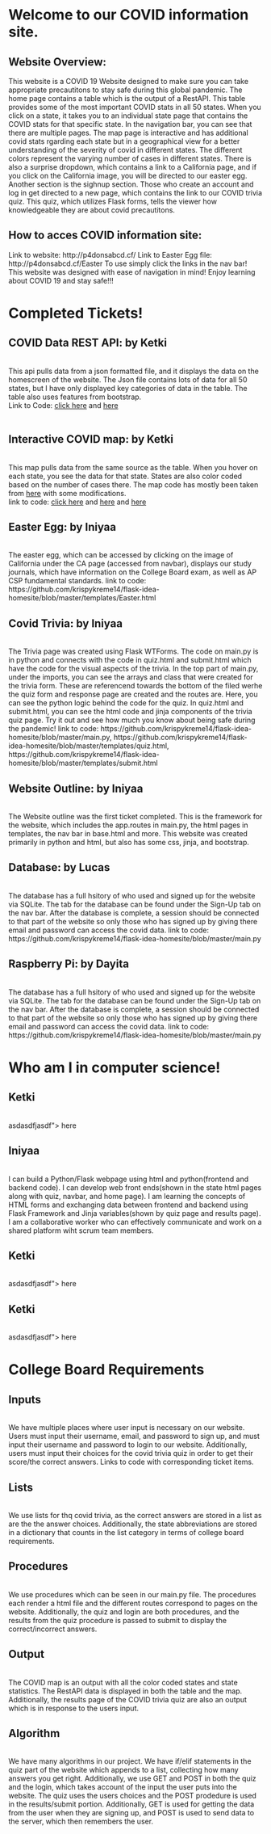 # Welcome to our COVID information site.

<h2>Website Overview:</h2>
This website is a COVID 19 Website designed to make sure you can take appropriate precautitons to stay safe during this global pandemic. The home page contains a table which is the output of a RestAPI. This table provides some of the most important COVID stats in all 50 states. When you click on a state, it takes you to an individual state page that contains the COVID stats for that specific state. In the navigation bar, you can see that there are multiple pages. The map page is interactive and has additional covid stats rgarding each state but in a geographical view for a better understanding of the severity of covid in different states. The different colors represent the varying number of cases in different states. There is also a surprise dropdown, which contains a link to a California page, and if you click on the California image, you will be directed to our easter egg. Another section is the sighnup section. Those who create an account and log in get directed to a new page, which contains the link to our COVID trivia quiz. This quiz, which utilizes Flask forms, tells the viewer how knowledgeable they are about covid precautitons.  

<h2>How to acces COVID information site:</h2>
Link to website: http://p4donsabcd.cf/
Link to Easter Egg file: http://p4donsabcd.cf/Easter
To use simply click the links in the nav bar! This website was designed with ease of navigation in mind! Enjoy learning about COVID 19 and stay safe!!!

# Completed Tickets!
<h2> COVID Data REST API: by Ketki</h2> <br>
This api pulls data from a json formatted file, and it displays the data on the homescreen of the website. The Json file contains lots of data for all 50 states, but I have only displayed key categories of data in the table. The table also uses features from bootstrap.
<br>
Link to Code: <a href="https://github.com/krispykreme14/flask-idea-homesite/blob/master/main.py">click here</a> and <a href="https://github.com/krispykreme14/flask-idea-homesite/blob/master/templates/home.html"> here</a> <br>
<br>

<h2> Interactive COVID map: by Ketki</h2> <br>
This map pulls data from the same source as the table. When you hover on each state, you see the data for that state. States are also color coded based on the number of cases there. The map code has mostly been taken from <a href="https://leafletjs.com/examples/choropleth/"> here</a> with some modifications.
<br>
link to code: <a href="https://github.com/krispykreme14/flask-idea-homesite/blob/master/templates/map.html">click here</a> and <a href="https://github.com/krispykreme14/flask-idea-homesite/blob/master/templates/base.html"> here</a> and <a href="https://github.com/krispykreme14/flask-idea-homesite/blob/master/main.py"> here</a>
<br>

<h2> Easter Egg: by Iniyaa </h2> <br>
The easter egg, which can be accessed by clicking on the image of California under the CA page (accessed from navbar), displays our study journals, which have information on the College Board exam, as well as AP CSP fundamental standards.
link to code: https://github.com/krispykreme14/flask-idea-homesite/blob/master/templates/Easter.html
<br>

<h2> Covid Trivia: by Iniyaa </h2> <br>
The Trivia page was created using Flask WTForms. The code on main.py is in python and connects with the code in quiz.html and submit.html which have the code for the visual aspects of the trivia. In the top part of main.py, under the imports, you can see the arrays and class that were created for the trivia form. These are referencend towards the bottom of the filed werhe the quiz form and response page are created and the routes are. Here, you can see the python logic behind the code for the quiz. In quiz.html and submit.html, you can see the html code and jinja components of the trivia quiz page. Try it out and see how much you know about being safe during the pandemic!
link to code: https://github.com/krispykreme14/flask-idea-homesite/blob/master/main.py, https://github.com/krispykreme14/flask-idea-homesite/blob/master/templates/quiz.html, https://github.com/krispykreme14/flask-idea-homesite/blob/master/templates/submit.html
<br>

<h2> Website Outline: by Iniyaa </h2> <br>
The Website outline was the first ticket completed. This is the framework for the website, which includes the app.routes in main.py, the html pages in templates, the nav bar in base.html and more. This website was created primarily in python and html, but also has some css, jinja, and bootstrap. <br>

<h2> Database: by Lucas </h2> <br>
The database has a full hsitory of who used and signed up for the website via SQLite. The tab for the database can be found under the Sign-Up tab on the nav bar. After the database is complete, a session should be connected to that part of the website so only those who has signed up by giving there email and password can access the covid data. 
link to code: https://github.com/krispykreme14/flask-idea-homesite/blob/master/main.py
<br>

<h2> Raspberry Pi: by Dayita </h2> <br>
The database has a full hsitory of who used and signed up for the website via SQLite. The tab for the database can be found under the Sign-Up tab on the nav bar. After the database is complete, a session should be connected to that part of the website so only those who has signed up by giving there email and password can access the covid data. 
link to code: https://github.com/krispykreme14/flask-idea-homesite/blob/master/main.py
<br>

# Who am I in computer science!
<h2> Ketki</h2> <br>
asdasdfjasdf"> here</a> <br>

<h2>Iniyaa</h2> <br>
I can build a Python/Flask webpage using html and python(frontend and backend code). I can develop web front ends(shown in the state html pages along with quiz, navbar, and home page). I am learning the concepts of HTML forms and exchanging data between frontend and backend using Flask Framework and Jinja variables(shown by quiz page and results page). I am a collaborative worker who can effectively communicate and work on a shared platform wiht scrum team members.</a> <br>

<h2> Ketki</h2> <br>
asdasdfjasdf"> here</a> <br>

<h2> Ketki</h2> <br>
asdasdfjasdf"> here</a> <br>


# College Board Requirements
<h2> Inputs</h2> <br>
We have multiple places where user input is necessary on our website. Users must input their username, email, and password to sign up, and must input their username and password to login to our website. Additionally, users must input their choices for the covid trivia quiz in order to get their score/the correct answers. Links to code with corresponding ticket items. <br>

<h2>Lists</h2> <br>
We use lists for thq covid trivia, as the correct answers are stored in a list as are the the answer choices. Additionally, the state abbreviations are stored in a dictionary that counts in the list category in terms of college board requirements. <br>

<h2>Procedures</h2> <br>
We use procedures which can be seen in our main.py file. The procedures each render a html file and the different routes correspond to pages on the website. Additionally, the quiz and login are both procedures, and the results from the quiz procedure is passed to submit to display the correct/incorrect answers.<br>

<h2>Output</h2> <br>
The COVID map is an output with all the color coded states and state statistics. The RestAPI data is displayed in both the table and the map. Additionally, the results page of the COVID trivia quiz are also an output which is in response to the users input.<br>

<h2>Algorithm</h2> <br>
We have many algorithms in our project. We have if/elif statements in the quiz part of the website which appends to a list, collecting how many answers you get right. Additionally, we use GET and POST in both the quiz and the login, which takes account of the input the user puts into the website. The quiz uses the users choices and the POST prodedure is used in the results/submit portion. Additionally, GET is used for getting the data from the user when they are signing up, and POST is used to send data to the server, which then remembers the user. <br>


